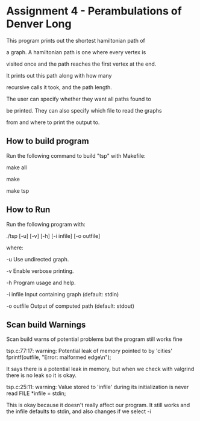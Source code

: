 # Assignment 4 - Perambulations of Denver Long

This program prints out the shortest hamiltonian path of 

a graph. A hamiltonian path is one where every vertex is

visited once and the path reaches the first vertex at the end.

It prints out this path along with how many

recursive calls it took, and the path length.

The user can specify whether they want all paths found to

be printed. They can also specify which file to read the graphs

from and where to print the output to. 

## How to build program

Run the following command to build "tsp" with Makefile:

make all

make

make tsp

## How to Run

Run the following program with:

./tsp [-u] [-v] [-h] [-i infile] [-o outfile]

where:

  -u             Use undirected graph.

  -v             Enable verbose printing.

  -h             Program usage and help.

  -i infile      Input containing graph (default: stdin)

  -o outfile     Output of computed path (default: stdout)

## Scan build Warnings

Scan build warns of potential problems but the program still works fine

tsp.c:77:17: warning: Potential leak of memory pointed to by 'cities'
                fprintf(outfile, "Error: malformed edge\n");

It says there is a potential leak in memory, but when we check with valgrind there is no leak
so it is okay.


tsp.c:25:11: warning: Value stored to 'infile' during its initialization is never read
    FILE *infile = stdin;

This is okay because it doesn't really affect our program. It still works and the infile
defaults to stdin, and also changes if we select -i
